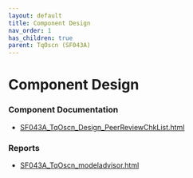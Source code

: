 ```yaml
---
layout: default
title: Component Design
nav_order: 1
has_children: true
parent: TqOscn (SF043A)
---
```

# Component Design
### Component Documentation

- [SF043A_TqOscn_Design_PeerReviewChkList.html](Doc/SF043A_TqOscn_Design_PeerReviewChkList.html)

### Reports

- [SF043A_TqOscn_modeladvisor.html](Reports/SF043A_TqOscn_modeladvisor.html)

